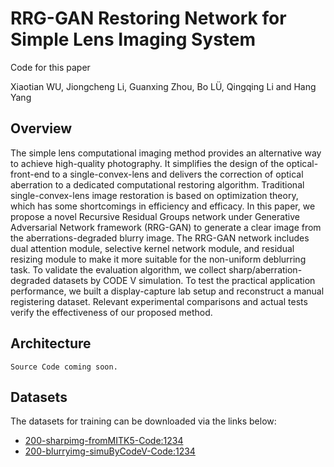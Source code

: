 # RRG-GAN Restoring Network for Simple Lens Imaging System

Code for this paper 

Xiaotian WU, Jiongcheng Li, Guanxing Zhou, Bo LÜ, Qingqing Li and Hang Yang 



## Overview

The simple lens computational imaging method provides an alternative way to achieve high-quality photography. 
It simplifies the design of the optical-front-end to a single-convex-lens and delivers the correction of optical 
aberration to a dedicated computational restoring algorithm. Traditional single-convex-lens image restoration 
is based on optimization theory, which has some shortcomings in efficiency and efficacy. 
In this paper, we propose a novel Recursive Residual Groups network under Generative Adversarial Network framework (RRG-GAN)
 to generate a clear image from the aberrations-degraded blurry image. The RRG-GAN network includes dual attention module, 
 selective kernel network module, and residual resizing module to make it more suitable for the non-uniform deblurring task. 
 To validate the evaluation algorithm, we collect sharp/aberration-degraded datasets by CODE V simulation. 
 To test the practical application performance, we built a display-capture lab setup and reconstruct a manual registering dataset. 
 Relevant experimental comparisons and actual tests verify the effectiveness of our proposed method.


## Architecture
	
	Source Code coming soon.


## Datasets

The datasets for training can be downloaded via the links below:
- [200-sharpimg-fromMITK5-Code:1234](https://pan.baidu.com/s/1kSYqieuHWi8zaUPRnn_e3Q)  
- [200-blurryimg-simuByCodeV-Code:1234](https://pan.baidu.com/s/1fqkbdhzklm8BpZNTMtTt6A)	


